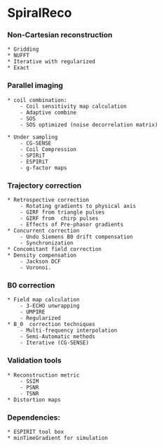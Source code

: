 # SpiralReco

### Non-Cartesian reconstruction
	* Gridding
	* NUFFT
	* Iterative with regularized
	* Exact
	
### Parallel imaging
	* coil combination:
		- Coil sensitivity map calculation
		- Adaptive combine
		- SOS
		- SOS optimized (noise decorrelation matrix)
		
	* Under sampling
		- CG-SENSE
		- Coil Compression
		- SPIRiT
		- ESPIRiT
		- g-factor maps
		
### Trajectory correction
	* Retrospective correction
		- Rotating gradients to physical axis
		- GIRF from triangle pulses
		- GIRF from  chirp pulses
		- Effects of Pre-phasor gradients
	* Concurrent correction
		- Undo Siemens B0 drift compensation
		- Synchronization
	* Concomitant field correction
	* Density compensation 
		- Jackson DCF
		- Voronoi.
### B0 correction
	* Field map calculation
		- 3-ECHO unwrapping
		- UMPIRE
		- Regularized
	* B_0  correction techniques
		- Multi-frequency interpolation
		- Semi-Automatic methods
		- Iterative (CG-SENSE)
### Validation tools
	* Reconstruction metric
		- SSIM
		- PSNR
		- TSNR
	* Distortion maps

### Dependencies:
	* ESPIRIT tool box
	* minTimeGradient for simulation
	
